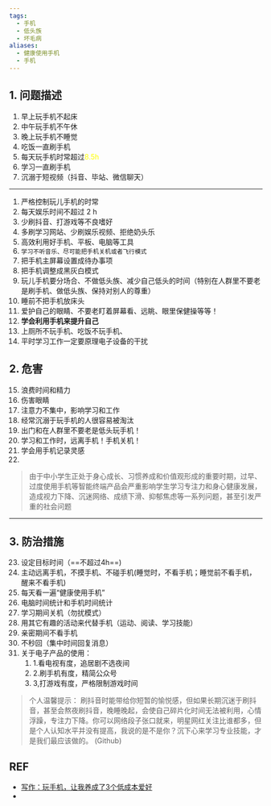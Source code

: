 ```yaml
---
tags:
  - 手机
  - 低头族
  - 坏毛病
aliases:
  - 健康使用手机
  - 手机
---
```

## 1. 问题描述
1. 早上玩手机不起床
2. 中午玩手机不午休
3. 晚上玩手机不睡觉
4. 吃饭一直刷手机
5. 每天玩手机时常超过<font color="#ffff00">8.5h</font>
6. 学习一直刷手机
7. 沉溺于短视频（抖音、毕站、微信聊天）
----
1. 严格控制玩儿手机的时常
2. 每天娱乐时间不超过 2 h
3. 少刷抖音、打游戏等不良嗜好
4. 多刷学习网站、少刷娱乐视频、拒绝奶头乐
5. 高效利用好手机、平板、电脑等工具
6. `学习不听音乐、尽可能把手机关机或者飞行模式`
7. 把手机主屏幕设置成待办事项
8. 把手机调整成黑灰白模式
9. 玩儿手机要分场合、不做低头族、减少自己低头的时间（特别在人群里不要老是刷手机、做低头族、保持对别人的尊重）
10. 睡前不把手机放床头
11. 爱护自己的眼睛、不要老盯着屏幕看、远眺、眼里保健操等等！
12. **学会利用手机来提升自己**
13. 上厕所不玩手机、吃饭不玩手机、
14. 平时学习工作一定要原理电子设备的干扰
## 2. 危害
15. 浪费时间和精力
16. 伤害眼睛
17. 注意力不集中，影响学习和工作
18. 经常沉溺于玩手机的人很容易被淘汰
19. 出门和在人群里不要老是低头玩手机！
20. 学习和工作时，远离手机！手机关机！
21. 学会用手机记录灵感
22. 
> 由于中小学生正处于身心成长、习惯养成和价值观形成的重要时期，过早、过度使用手机等智能终端产品会严重影响学生学习专注力和身心健康发展，造成视力下降、沉迷网络、成绩下滑、抑郁焦虑等一系列问题，甚至引发严重的社会问题


***

## 3. 防治措施
23. 设定目标时间（==不超过4h==)
24. 主动远离手机，不摸手机、不碰手机(睡觉时，不看手机；睡觉前不看手机，醒来不看手机)
25. 每天看一遍“健康使用手机”
26. 电脑时间统计和手机时间统计
27. 学习期间关机（勿扰模式）
28. 用其它有趣的活动来代替手机（运动、阅读、学习技能）
29. 亲密期间不看手机
30. 不秒回（集中时间回复消息）
31. 关于电子产品的使用：
	1. 1.看电视有度，追居剧不选夜间 
	2. 2.刷手机有度，精简公众号
	3. 3,打游戏有度，严格限制游戏时间


>个人温馨提示： 刷抖音时能带给你短暂的愉悦感，但如果长期沉迷于刷抖音，甚至会熬夜刷抖音，晚睡晚起，会使自己碎片化时间无法被利用，心情浮躁，专注力下降。你可以网络段子张口就来，明星网红关注比谁都多，但是个人认知水平并没有提高，我说的是不是你？沉下心来学习专业技能，才是我们最应该做的。 (Github)

## REF
-  [写作：玩手机，让我养成了3个低成本爱好](https://mp.weixin.qq.com/s/gOT28u5OF1SxnOLllmAcEw)
- 
